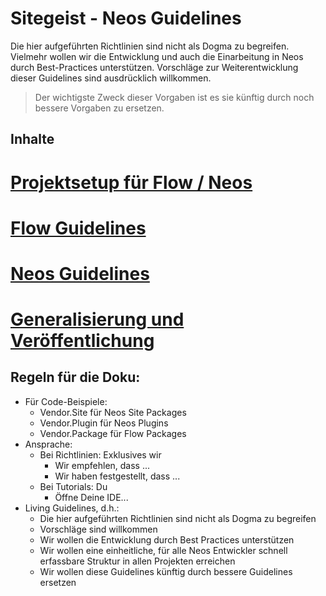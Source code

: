# Sitegeist - Neos Guidelines

Die hier aufgeführten Richtlinien sind nicht als Dogma zu begreifen. Vielmehr wollen wir die Entwicklung und auch die
Einarbeitung in Neos durch Best-Practices unterstützen. Vorschläge zur Weiterentwicklung dieser Guidelines sind
ausdrücklich willkommen.

> Der wichtigste Zweck dieser Vorgaben ist es sie künftig durch noch bessere Vorgaben zu ersetzen.

## Inhalte

# [Projektsetup für Flow / Neos](Documentation/Projektsetup.md)
# [Flow Guidelines](Documentation/Flow.md)
# [Neos Guidelines](Documentation/Neos.md)
# [Generalisierung und Veröffentlichung](Documentation/Generalisierung.md)

## Regeln für die Doku:

* Für Code-Beispiele:
  * Vendor.Site für Neos Site Packages
  * Vendor.Plugin für Neos Plugins
  * Vendor.Package für Flow Packages
* Ansprache:
  * Bei Richtlinien: Exklusives wir
    * Wir empfehlen, dass ...
    * Wir haben festgestellt, dass ...
  * Bei Tutorials: Du
    * Öffne Deine IDE...
* Living Guidelines, d.h.:
  * Die hier aufgeführten Richtlinien sind nicht als Dogma zu begreifen
  * Vorschläge sind willkommen
  * Wir wollen die Entwicklung durch Best Practices unterstützen
  * Wir wollen eine einheitliche, für alle Neos Entwickler schnell erfassbare Struktur in allen Projekten erreichen
  * Wir wollen diese Guidelines künftig durch bessere Guidelines ersetzen
